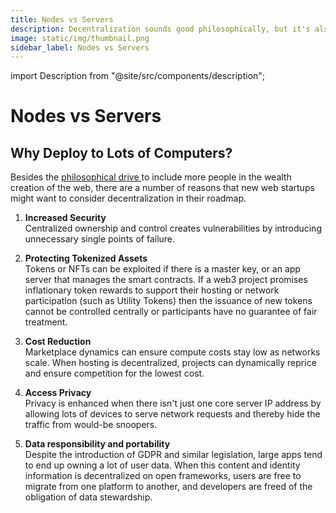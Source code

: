 ```yaml
---
title: Nodes vs Servers
description: Decentralization sounds good philosophically, but it's also just better design.
image: static/img/thumbnail.png
sidebar_label: Nodes vs Servers
---
```


import Description from "@site/src/components/description";

# Nodes vs Servers

<Description
  text="Decentralization sounds good philosophically, but it's also just better
  design."
/>

## Why Deploy to Lots of Computers?

Besides the [philosophical drive ](/concepts/koii-summary/philosophy)to include more people in the wealth creation of the web, there are a number of reasons that new web startups might want to consider decentralization in their roadmap.&#x20;

1. **Increased Security**<br/>
   Centralized ownership and control creates vulnerabilities by introducing unnecessary single points of failure.

2. **Protecting Tokenized Assets**<br/>
   Tokens or NFTs can be exploited if there is a master key, or an app server that manages the smart contracts. If a web3 project promises inflationary token rewards to support their hosting or network participation (such as Utility Tokens) then the issuance of new tokens cannot be controlled centrally or participants have no guarantee of fair treatment.

3. **Cost Reduction**<br/>
   Marketplace dynamics can ensure compute costs stay low as networks scale. When hosting is decentralized, projects can dynamically reprice and ensure competition for the lowest cost.

4. **Access Privacy**<br/>
   Privacy is enhanced when there isn't just one core server IP address by allowing lots of devices to serve network requests and thereby hide the traffic from would-be snoopers.

5. **Data responsibility and portability**<br/>
   Despite the introduction of GDPR and similar legislation, large apps tend to end up owning a lot of user data. When this content and identity information is decentralized on open frameworks, users are free to migrate from one platform to another, and developers are freed of the obligation of data stewardship.&#x20;
